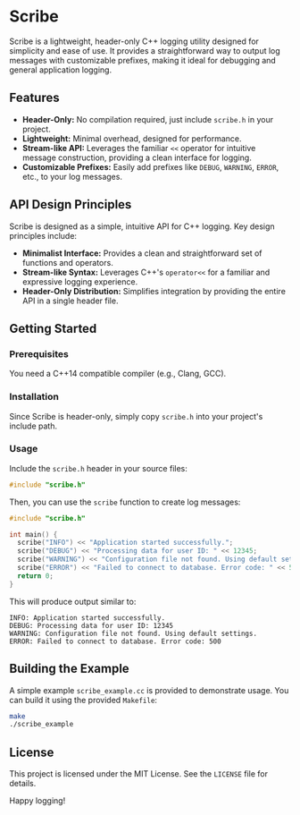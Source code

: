 # Scribe

Scribe is a lightweight, header-only C++ logging utility designed for simplicity and ease of use. It provides a straightforward way to output log messages with customizable prefixes, making it ideal for debugging and general application logging.

## Features

*   **Header-Only:** No compilation required, just include `scribe.h` in your project.
*   **Lightweight:** Minimal overhead, designed for performance.
*   **Stream-like API:** Leverages the familiar `<<` operator for intuitive message construction, providing a clean interface for logging.
*   **Customizable Prefixes:** Easily add prefixes like `DEBUG`, `WARNING`, `ERROR`, etc., to your log messages.

## API Design Principles

Scribe is designed as a simple, intuitive API for C++ logging. Key design principles include:

*   **Minimalist Interface:** Provides a clean and straightforward set of functions and operators.
*   **Stream-like Syntax:** Leverages C++'s `operator<<` for a familiar and expressive logging experience.
*   **Header-Only Distribution:** Simplifies integration by providing the entire API in a single header file.

## Getting Started

### Prerequisites

You need a C++14 compatible compiler (e.g., Clang, GCC).

### Installation

Since Scribe is header-only, simply copy `scribe.h` into your project's include path.

### Usage

Include the `scribe.h` header in your source files:

```cpp
#include "scribe.h"
```

Then, you can use the `scribe` function to create log messages:

```cpp
#include "scribe.h"

int main() {
  scribe("INFO") << "Application started successfully.";
  scribe("DEBUG") << "Processing data for user ID: " << 12345;
  scribe("WARNING") << "Configuration file not found. Using default settings.";
  scribe("ERROR") << "Failed to connect to database. Error code: " << 500;
  return 0;
}
```

This will produce output similar to:

```
INFO: Application started successfully.
DEBUG: Processing data for user ID: 12345
WARNING: Configuration file not found. Using default settings.
ERROR: Failed to connect to database. Error code: 500
```

## Building the Example

A simple example `scribe_example.cc` is provided to demonstrate usage. You can build it using the provided `Makefile`:

```bash
make
./scribe_example
```


## License

This project is licensed under the MIT License. See the `LICENSE` file for details.

Happy logging!
